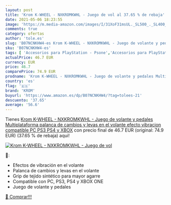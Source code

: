 ```yaml
---
layout: post
title: 'Krom K-WHEEL - NXKROMKWHL - Juego de vol al 37.65 % de rebaja'
date: 2021-05-06 18:23:55
image: 'https://m.media-amazon.com/images/I/31XoF31msUL._SL500_._SL400_.jpg'
comments: true
category: ofertas
author: 'tole.es'
slug: 'B07NCNKHW4-es Krom K-WHEEL - NXKROMKWHL - Juego de volante y pedales...'
sku: 'B07NCNKHW4-es'
tags: [ 'Accesorios para PlayStation - Psone','Accesorios para PlayStation 3','Accesorios para PlayStation 4','Hardware y juegos para PlayStation 3','Hardware y juegos para PlayStation 4','Mandos y controles para PlayStation 3','Mandos y controles para PlayStation 4','PlayStation: Juegos, consolas y accesorios','Sistemas precursores y micro consolas','Videojuegos','Volantes para PlayStation 3','Volantes para PlayStation 4','krom','ps4','xbox', ]
actualPrice: 46.7 EUR
currency: EUR
price: 46.7
comparePrice: 74.9 EUR
prodname: 'Krom K-WHEEL - NXKROMKWHL - Juego de volante y pedales Multiplataforma  palanca de cambios y levas en el volante  efecto vibracion  compatible PC  PS3  PS4 y XBOX'
country: 'es'
flag: '🇪🇸'
brand: 'KROM'
buyurl: 'https://www.amazon.es/dp/B07NCNKHW4/?tag=tolees-21'
descuento: '37.65'
average: '56.6'
---
```


Tienes [Krom K-WHEEL - NXKROMKWHL - Juego de volante y pedales Multiplataforma  palanca de cambios y levas en el volante  efecto vibracion  compatible PC  PS3  PS4 y XBOX](https://www.amazon.es/dp/B07NCNKHW4/?tag=tolees-21) con precio final de  46.7 EUR (original: 74.9 EUR) (37.65 %  de rebaja) aqui!

[![Krom K-WHEEL - NXKROMKWHL - Juego de vol](https://m.media-amazon.com/images/I/31XoF31msUL._SL500_._SL400_.jpg)](https://www.amazon.es/dp/B07NCNKHW4/?tag=tolees-21)

🔎:

- Efectos de vibración en el volante
- Palanca de cambios y levas en el volante
- Grip de tejido sintético para mayor agarre
- Compatible con PC, PS3, PS4 y XBOX ONE
- Juego de volante y pedales

[🛒 Comprar!!!](https://www.amazon.es/dp/B07NCNKHW4/?tag=tolees-21)
